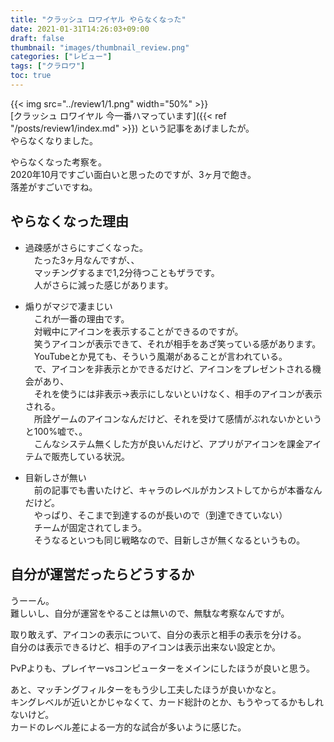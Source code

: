 ```yaml
---
title: "クラッシュ ロワイヤル やらなくなった"
date: 2021-01-31T14:26:03+09:00
draft: false
thumbnail: "images/thumbnail_review.png"
categories: ["レビュー"]
tags: ["クラロワ"]
toc: true
---
```


{{< img src="../review1/1.png" width="50%" >}}  
[クラッシュ ロワイヤル 今一番ハマっています]({{< ref "/posts/review1/index.md" >}}) 
という記事をあげましたが。  
やらなくなりました。  
  
やらなくなった考察を。  
2020年10月ですごい面白いと思ったのですが、3ヶ月で飽き。  
落差がすごいですね。  
  
## やらなくなった理由
- 過疎感がさらにすごくなった。  
　たった3ヶ月なんですが、、  
　マッチングするまで1,2分待つこともザラです。  
　人がさらに減った感じがあります。  
  
- 煽りがマジで凄まじい  
　これが一番の理由です。  
　対戦中にアイコンを表示することができるのですが。  
　笑うアイコンが表示できて、それが相手をあざ笑っている感があります。  
　YouTubeとか見ても、そういう風潮があることが言われている。  
　で、アイコンを非表示とかできるだけど、アイコンをプレゼントされる機会があり、  
　それを使うには非表示→表示にしないといけなく、相手のアイコンが表示される。  
　所詮ゲームのアイコンなんだけど、それを受けて感情がぶれないかというと100%嘘で、。  
　こんなシステム無くした方が良いんだけど、アプリがアイコンを課金アイテムで販売している状況。  

- 目新しさが無い  
　前の記事でも書いたけど、キャラのレベルがカンストしてからが本番なんだけど。  
　やっぱり、そこまで到達するのが長いので（到達できていない）  
　チームが固定されてしまう。  
　そうなるといつも同じ戦略なので、目新しさが無くなるというもの。  
  
  
## 自分が運営だったらどうするか
うーーん。  
難しいし、自分が運営をやることは無いので、無駄な考察なんですが。  
  
取り敢えず、アイコンの表示について、自分の表示と相手の表示を分ける。  
自分のは表示できるけど、相手のアイコンは表示出来ない設定とか。  
  
PvPよりも、プレイヤーvsコンピューターをメインにしたほうが良いと思う。  
  
あと、マッチングフィルターをもう少し工夫したほうが良いかなと。  
キングレベルが近いとかじゃなくて、カード総計のとか、もうやってるかもしれないけど。  
カードのレベル差による一方的な試合が多いように感じた。  





